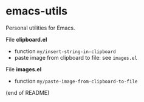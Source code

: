 # emacs-utils

Personal utilities for Emacs.

File **clipboard.el**  
   - function `my/insert-string-in-clipboard`  
   - paste image from clipboard to file: see `images.el`
   
File **images.el**  
   - function `my/paste-image-from-clipboard-to-file`
   
(end of README)
